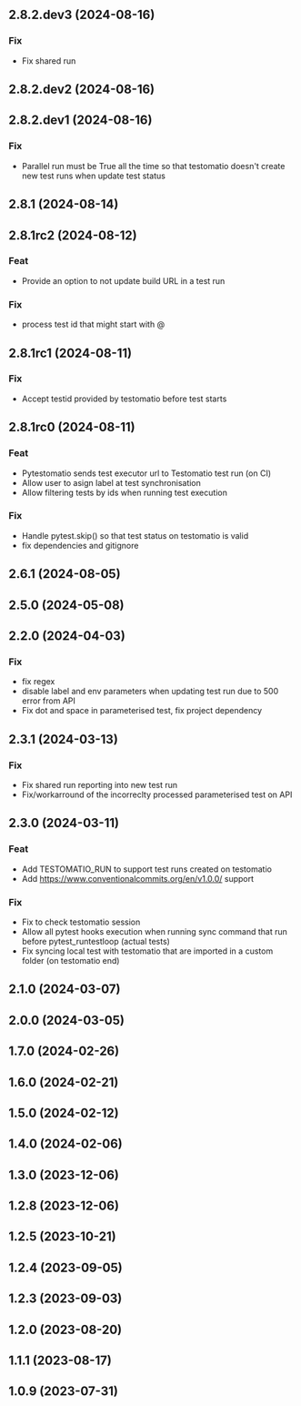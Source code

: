## 2.8.2.dev3 (2024-08-16)

### Fix

- Fix shared run

## 2.8.2.dev2 (2024-08-16)

## 2.8.2.dev1 (2024-08-16)

### Fix

- Parallel run must be True all the time so that testomatio doesn't create new test runs when update test status

## 2.8.1 (2024-08-14)

## 2.8.1rc2 (2024-08-12)

### Feat

- Provide an option to not update build URL in a test run

### Fix

- process test id that might start with @

## 2.8.1rc1 (2024-08-11)

### Fix

- Accept testid provided by testomatio before test starts

## 2.8.1rc0 (2024-08-11)

### Feat

- Pytestomatio sends test executor url to Testomatio test run (on CI)
- Allow user to asign label at test synchronisation
- Allow filtering tests by ids when running test execution

### Fix

- Handle pytest.skip() so that test status on testomatio is valid
- fix dependencies and gitignore

## 2.6.1 (2024-08-05)

## 2.5.0 (2024-05-08)

## 2.2.0 (2024-04-03)

### Fix

- fix regex
- disable label and env parameters when updating test run due to 500 error from API
- Fix dot and space in parameterised test, fix project dependency

## 2.3.1 (2024-03-13)

### Fix

- Fix shared run reporting into new test run
- Fix/workarround of the incorreclty processed parameterised test on API

## 2.3.0 (2024-03-11)

### Feat

- Add TESTOMATIO_RUN to support test runs created on testomatio
- Add https://www.conventionalcommits.org/en/v1.0.0/ support

### Fix

- Fix to check testomatio session
- Allow all pytest hooks execution when running sync command that run before pytest_runtestloop (actual tests)
- Fix syncing local test with testomatio that are imported in a custom folder (on testomatio end)

## 2.1.0 (2024-03-07)

## 2.0.0 (2024-03-05)

## 1.7.0 (2024-02-26)

## 1.6.0 (2024-02-21)

## 1.5.0 (2024-02-12)

## 1.4.0 (2024-02-06)

## 1.3.0 (2023-12-06)

## 1.2.8 (2023-12-06)

## 1.2.5 (2023-10-21)

## 1.2.4 (2023-09-05)

## 1.2.3 (2023-09-03)

## 1.2.0 (2023-08-20)

## 1.1.1 (2023-08-17)

## 1.0.9 (2023-07-31)

